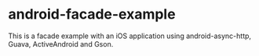 android-facade-example
======================

This is a facade example with an iOS application using android-async-http, Guava, ActiveAndroid and Gson.
